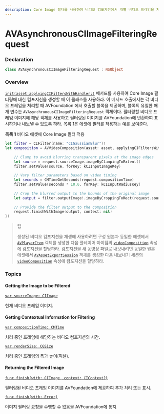 ```yaml
---
description: Core Image 필터를 사용하여 비디오 컴포지션에서 개별 비디오 프레임을 처리하는 객체.
---
```


# AVAsynchronousCIImageFilteringRequest

### Declaration

```swift
class AVAsynchronousCIImageFilteringRequest : NSObject
```

### Overview

[`init(asset:applyingCIFiltersWithHandler:)`](https://developer.apple.com/documentation/avfoundation/avvideocomposition/1389556-init) 메서드를 사용하여 Core Image 필터링에 대한 컴포지션을 생성할 때 이 클래스를 사용하라. 이 메서드 호출에서는 각 비디오 프레임을 처리할 때 AVFoundation 에서 호출할 블록을 제공하며, 블록의 유일한 매개 변수는 `AVAsynchronousCIImageFilteringRequest` 객체이다. 필터링할 비디오 프레임 이미지에 해당 객체를 사용하고 필터링된 이미지를 AVFoundation에 반환하여 표시하거나 내보낼 수 있도록 하라. 목록 1은 에셋에 필터를 적용하는 예를 보여준다.

**목록 1** 비디오 에셋에 Core Image 필터 적용

```swift
let filter = CIFilter(name: "CIGaussianBlur")!
let composition = AVVideoComposition(asset: asset, applyingCIFiltersWithHandler: { request in
    
    // Clamp to avoid blurring transparent pixels at the image edges
    let source = request.sourceImage.imageByClampingToExtent()
    filter.setValue(source, forKey: kCIInputImageKey)
    
    // Vary filter parameters based on video timing
    let seconds = CMTimeGetSeconds(request.compositionTime)
    filter.setValue(seconds * 10.0, forKey: kCIInputRadiusKey)
    
    // Crop the blurred output to the bounds of the original image
    let output = filter.outputImage!.imageByCroppingToRect(request.sourceImage.extent)
    
    // Provide the filter output to the composition
    request.finishWithImage(output, context: nil)
})
```

> 팁
>
> 생성된 비디오 컴포지션을 재생에 사용하려면 구성 원본과 동일한 에셋에서 [`AVPlayerItem`](https://developer.apple.com/documentation/avfoundation/avplayeritem) 객체를 생성한 다음 플레이어 아이템의 [`videoComposition`](https://developer.apple.com/documentation/avfoundation/avplayeritem/1388818-videocomposition) 속성에 컴포지션을 할당하라. 컴포지션을 새 동영상 파일로 내보내려면 동일한 원본 에셋에서 [`AVAssetExportSession`](https://developer.apple.com/documentation/avfoundation/avassetexportsession) 객체를 생성한 다음 내보내기 세션의 [`videoComposition`](https://developer.apple.com/documentation/avfoundation/avassetexportsession/1389477-videocomposition) 속성에 컴포지션을 할당하라.

### Topics

#### Getting the Image to be Filtered

[`var sourceImage: CIImage`](https://developer.apple.com/documentation/avfoundation/avasynchronousciimagefilteringrequest/1387577-sourceimage)

현재 비디오 프레임 이미지.

#### Getting Contextual Information for Filtering

[`var compositionTime: CMTime`](https://developer.apple.com/documentation/avfoundation/avasynchronousciimagefilteringrequest/1388240-compositiontime)

처리 중인 프레임에 해당하는 비디오 컴포지션의 시간.

[`var renderSize: CGSize`](https://developer.apple.com/documentation/avfoundation/avasynchronousciimagefilteringrequest/1387933-rendersize)

처리 중인 프레임의 폭과 높이\(픽셀\).

#### Returning the Filtered Image

[`func finish(with: CIImage, context: CIContext?)`](https://developer.apple.com/documentation/avfoundation/avasynchronousciimagefilteringrequest/1389124-finish)

필터링된 비디오 프레임 이미지를 AVFoundation에 제공하여 추가 처리 또는 표시.

[`func finish(with: Error)`](https://developer.apple.com/documentation/avfoundation/avasynchronousciimagefilteringrequest/1386608-finish)

이미지 필터링 요청을 수행할 수 없음을 AVFoundation에 통지.

